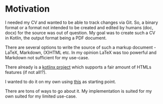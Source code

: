 # Motivation

I needed my CV and wanted to be able to track changes via Git. 
So, a binary format or a format not intended to be created and edited by humans (doc, docx) for the source was out of question. My goal was to create such a CV in Kotlin, the output format being a PDF document.

There are several options to write the source of such a markup document - LaTeX, Markdown, (X)HTML etc. In my opinion LaTeX was too powerful and Markdown not sufficient for my use-case.

There already is a [kotlinx project](https://github.com/Kotlin/kotlinx.html) which supports a fair amount of HTMLs features (if not all!?).

I wanted to do it on my own using [this](https://try.kotlinlang.org/#/Examples/Longer%20examples/HTML%20Builder/HTML%20Builder.kt) as starting point.

There are tons of ways to go about it. My implementation is suited for my own suited for my limited use-case.

